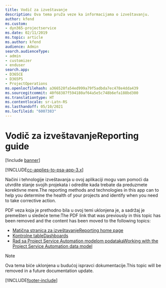 ```yaml
---
title: Vodič za izveštavanje
description: Ova tema pruža veze ka informacijama o izveštavanju.
author: kfend
ms.custom:
- dyn365-projectservice
ms.date: 02/11/2019
ms.topic: article
ms.author: kfend
audience: Admin
search.audienceType:
- admin
- customizer
- enduser
search.app:
- D365CE
- D365PS
- ProjectOperations
ms.openlocfilehash: a366528fa54ed999a79f5adbda7ec478e4dda439
ms.sourcegitcommit: 40f68387f594180af64a5e5c748b6efa188bd300
ms.translationtype: HT
ms.contentlocale: sr-Latn-RS
ms.lasthandoff: 05/10/2021
ms.locfileid: "6007383"
---
```

# <a name="reporting-guide"></a><span data-ttu-id="21364-103">Vodič za izveštavanje</span><span class="sxs-lookup"><span data-stu-id="21364-103">Reporting guide</span></span>

[!include [banner](../../includes/psa-now-project-operations.md)]

[!INCLUDE[cc-applies-to-psa-app-3.x](../../includes/cc-applies-to-psa-app-3x.md)]

<span data-ttu-id="21364-104">Načini i tehnologije izveštavanja u ovoj aplikaciji mogu vam pomoći da utvrdite stanje svojih projekata i odredite kada trebate da preduzmete korektivne mere.</span><span class="sxs-lookup"><span data-stu-id="21364-104">The reporting methods and technologies in this app can to help you determine the health of your projects and identify when you need to take corrective action.</span></span> 

<span data-ttu-id="21364-105">PDF veza koja je prethodno bila u ovoj temi uklonjena je, a sadržaj je premešten u sledeće teme:</span><span class="sxs-lookup"><span data-stu-id="21364-105">The PDF link that was previously in this topic has been removed and the content has been moved to the following topics:</span></span>

- [<span data-ttu-id="21364-106">Matična stranica za izveštavanje</span><span class="sxs-lookup"><span data-stu-id="21364-106">Reporting home page</span></span>](../reports-reporting-dynamics-365-project-service.md)
- [<span data-ttu-id="21364-107">Kontrolne table</span><span class="sxs-lookup"><span data-stu-id="21364-107">Dashboards</span></span>](../reports-dashboards.md)
- [<span data-ttu-id="21364-108">Rad sa Project Service Automation modelom podataka</span><span class="sxs-lookup"><span data-stu-id="21364-108">Working with the Project Service Automation data model</span></span>](../reports-working-project-service-data-model.md)

> [!NOTE]
> <span data-ttu-id="21364-109">Ova tema biće uklonjena u budućoj ispravci dokumentacije.</span><span class="sxs-lookup"><span data-stu-id="21364-109">This topic will be removed in a future documentation update.</span></span> 


[!INCLUDE[footer-include](../../includes/footer-banner.md)]